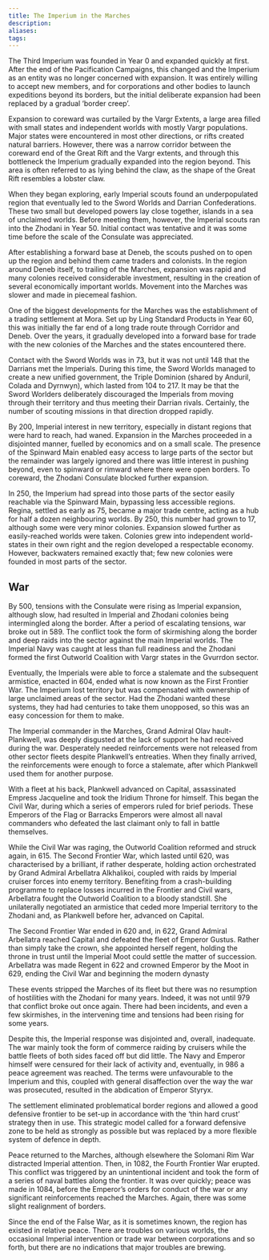 ```yaml
---
title: The Imperium in the Marches
description: 
aliases: 
tags:
---
```

The Third Imperium was founded in Year 0 and expanded quickly at first. After the end of the Pacification Campaigns, this changed and the Imperium as an entity was no longer concerned with expansion. It was entirely willing to accept new members, and for corporations and other bodies to launch expeditions beyond its borders, but the initial deliberate expansion had been replaced by a gradual ‘border creep’.

Expansion to coreward was curtailed by the Vargr Extents, a large area filled with small states and independent worlds with mostly Vargr populations. Major states were encountered in most other directions, or rifts created natural barriers. However, there was a narrow corridor between the coreward end of the Great Rift and the Vargr extents, and through this bottleneck the Imperium gradually expanded into the region beyond. This area is often referred to as lying behind the claw, as the shape of the Great Rift resembles a lobster claw.

When they began exploring, early Imperial scouts found an underpopulated region that eventually led to the Sword Worlds and Darrian Confederations. These two small but developed powers lay close together, islands in a sea of unclaimed worlds. Before meeting them, however, the Imperial scouts ran into the Zhodani in Year 50. Initial contact was tentative and it was some time before the scale of the Consulate was appreciated.

After establishing a forward base at Deneb, the scouts pushed on to open up the region and behind them came traders and colonists. In the region around Deneb itself, to trailing of the Marches, expansion was rapid and many colonies received considerable investment, resulting in the creation of several economically important worlds. Movement into the Marches was slower and made in piecemeal fashion.

One of the biggest developments for the Marches was the establishment of a trading settlement at Mora. Set up by Ling Standard Products in Year 60, this was initially the far end of a long trade route through Corridor and Deneb. Over the years, it gradually developed into a forward base for trade with the new colonies of the Marches and the states encountered there.

Contact with the Sword Worlds was in 73, but it was not until 148 that the Darrians met the Imperials. During this time, the Sword Worlds managed to create a new unified government, the Triple Dominion (shared by Anduril, Colada and Dyrnwyn), which lasted from 104 to 217. It may be that the Sword Worlders deliberately discouraged the Imperials from moving through their territory and thus meeting their Darrian rivals. Certainly, the number of scouting missions in that direction dropped rapidly.

By 200, Imperial interest in new territory, especially in distant regions that were hard to reach, had waned. Expansion in the Marches proceeded in a disjointed manner, fuelled by economics and on a small scale. The presence of the Spinward Main enabled easy access to large parts of the sector but the remainder was largely ignored and there was little interest in pushing beyond, even to spinward or rimward where there were open borders. To coreward, the Zhodani Consulate blocked further expansion.

In 250, the Imperium had spread into those parts of the sector easily reachable via the Spinward Main, bypassing less accessible regions. Regina, settled as early as 75, became a major trade centre, acting as a hub for half a dozen neighbouring worlds. By 250, this number had grown to 17, although some were very minor colonies. Expansion slowed further as easily-reached worlds were taken. Colonies grew into independent world-states in their own right and the region developed a respectable economy. However, backwaters remained exactly that; few new colonies were founded in most parts of the sector.

War
--
By 500, tensions with the Consulate were rising as Imperial expansion, although slow, had resulted in Imperial and Zhodani colonies being intermingled along the border. After a period of escalating tensions, war broke out in 589. The conflict took the form of skirmishing along the border and deep raids into the sector against the main Imperial worlds. The Imperial Navy was caught at less than full readiness and the Zhodani formed the first Outworld Coalition with Vargr states in the Gvurrdon sector.

Eventually, the Imperials were able to force a stalemate and the subsequent armistice, enacted in 604, ended what is now known as the First Frontier War. The Imperium lost territory but was compensated with ownership of large unclaimed areas of the sector. Had the Zhodani wanted these systems, they had had centuries to take them unopposed, so this was an easy concession for them to make.

The Imperial commander in the Marches, Grand Admiral Olav hault-Plankwell, was deeply disgusted at the lack of support he had received during the war. Desperately needed reinforcements were not released from other sector fleets despite Plankwell’s entreaties. When they finally arrived, the reinforcements were enough to force a stalemate, after which Plankwell used them for another purpose.

With a fleet at his back, Plankwell advanced on Capital, assassinated Empress Jacqueline and took the Iridium Throne for himself. This began the Civil War, during which a series of emperors ruled for brief periods. These Emperors of the Flag or Barracks Emperors were almost all naval commanders who defeated the last claimant only to fall in battle themselves.

While the Civil War was raging, the Outworld Coalition reformed and struck again, in 615. The Second Frontier War, which lasted until 620, was characterised by a brilliant, if rather desperate, holding action orchestrated by Grand Admiral Arbellatra Alkhalikoi, coupled with raids by Imperial cruiser forces into enemy territory. Benefiting from a crash-building programme to replace losses incurred in the Frontier and Civil wars, Arbellatra fought the Outworld Coalition to a bloody standstill. She unilaterally negotiated an armistice that ceded more Imperial territory to the Zhodani and, as Plankwell before her, advanced on Capital.

The Second Frontier War ended in 620 and, in 622, Grand Admiral Arbellatra reached Capital and defeated the fleet of Emperor Gustus. Rather than simply take the crown, she appointed herself regent, holding the throne in trust until the Imperial Moot could settle the matter of succession. Arbellatra was made Regent in 622 and crowned Emperor by the Moot in 629, ending the Civil War and beginning the modern dynasty

These events stripped the Marches of its fleet but there was no resumption of hostilities with the Zhodani for many years. Indeed, it was not until 979 that conflict broke out once again. There had been incidents, and even a few skirmishes, in the intervening time and tensions had been rising for some years.

Despite this, the Imperial response was disjointed and, overall, inadequate. The war mainly took the form of commerce raiding by cruisers while the battle fleets of both sides faced off but did little. The Navy and Emperor himself were censured for their lack of activity and, eventually, in 986 a peace agreement was reached. The terms were unfavourable to the Imperium and this, coupled with general disaffection over the way the war was prosecuted, resulted in the abdication of Emperor Styryx.

The settlement eliminated problematical border regions and allowed a good defensive frontier to be set-up in accordance with the ‘thin hard crust’ strategy then in use. This strategic model called for a forward defensive zone to be held as strongly as possible but was replaced by a more flexible system of defence in depth.

Peace returned to the Marches, although elsewhere the Solomani Rim War distracted Imperial attention. Then, in 1082, the Fourth Frontier War erupted. This conflict was triggered by an unintentional incident and took the form of a series of naval battles along the frontier. It was over quickly; peace was made in 1084, before the Emperor’s orders for conduct of the war or any significant reinforcements reached the Marches. Again, there was some slight realignment of borders.

Since the end of the False War, as it is sometimes known, the region has existed in relative peace. There are troubles on various worlds, the occasional Imperial intervention or trade war between corporations and so forth, but there are no indications that major troubles are brewing.